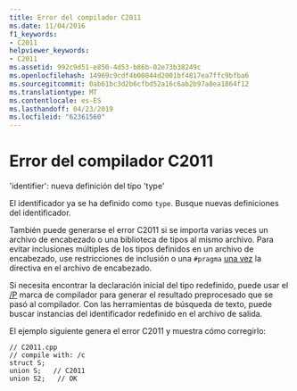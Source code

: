 ```yaml
---
title: Error del compilador C2011
ms.date: 11/04/2016
f1_keywords:
- C2011
helpviewer_keywords:
- C2011
ms.assetid: 992c9d51-e850-4d53-b86b-02e73b38249c
ms.openlocfilehash: 14969c9cdf4b00844d2001bf4817ea7ffc9bfba6
ms.sourcegitcommit: 0ab61bc3d2b6cfbd52a16c6ab2b97a8ea1864f12
ms.translationtype: MT
ms.contentlocale: es-ES
ms.lasthandoff: 04/23/2019
ms.locfileid: "62361560"
---
```

# <a name="compiler-error-c2011"></a>Error del compilador C2011

'identifier': nueva definición del tipo 'type'

El identificador ya se ha definido como `type`. Busque nuevas definiciones del identificador.

También puede generarse el error C2011 si se importa varias veces un archivo de encabezado o una biblioteca de tipos al mismo archivo. Para evitar inclusiones múltiples de los tipos definidos en un archivo de encabezado, use restricciones de inclusión o una `#pragma` [una vez](../../preprocessor/once.md) la directiva en el archivo de encabezado.

Si necesita encontrar la declaración inicial del tipo redefinido, puede usar el [/P](../../build/reference/p-preprocess-to-a-file.md) marca de compilador para generar el resultado preprocesado que se pasó al compilador. Con las herramientas de búsqueda de texto, puede buscar instancias del identificador redefinido en el archivo de salida.

El ejemplo siguiente genera el error C2011 y muestra cómo corregirlo:

```
// C2011.cpp
// compile with: /c
struct S;
union S;   // C2011
union S2;   // OK
```